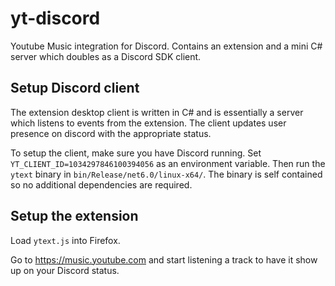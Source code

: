 # yt-discord
Youtube Music integration for Discord. Contains an extension and a mini C# server which doubles as a Discord SDK client.

## Setup Discord client
The extension desktop client is written in C# and is essentially a server which listens to events from the extension. The client updates user presence on discord with the appropriate status.

To setup the client, make sure you have Discord running. Set `YT_CLIENT_ID=1034297846100394056` as an environment variable. Then run the `ytext` binary in `bin/Release/net6.0/linux-x64/`. The binary is self contained so no additional dependencies are required.

## Setup the extension
Load `ytext.js` into Firefox.

Go to https://music.youtube.com and start listening a track to have it show up on your Discord status.
